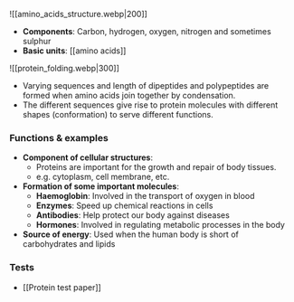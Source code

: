 ![[amino_acids_structure.webp|200]]
- **Components**: Carbon, hydrogen, oxygen, nitrogen and sometimes sulphur
- **Basic units**: [[amino acids]]

![[protein_folding.webp|300]]
- Varying sequences and length of dipeptides and polypeptides are formed when amino acids join together by condensation.
- The different sequences give rise to protein molecules with different shapes (conformation) to serve different functions.

### Functions & examples
- **Component of cellular structures**:
	- Proteins are important for the growth and repair of body tissues.
	- e.g. cytoplasm, cell membrane, etc.
- **Formation of some important molecules**:
	- **Haemoglobin**: Involved in the transport of oxygen in blood
	- **Enzymes**: Speed up chemical reactions in cells
	- **Antibodies**: Help protect our body against diseases
	- **Hormones**: Involved in regulating metabolic processes in the body
- **Source of energy**: Used when the human body is short of carbohydrates and lipids

### Tests
- [[Protein test paper]]